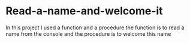 # Read-a-name-and-welcome-it
In this project I used a function and a procedure the function is to read a name from the console and the procedure is to welcome this name

